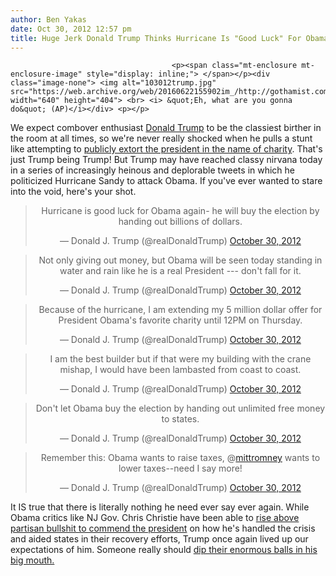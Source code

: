 ```yaml
---
author: Ben Yakas
date: Oct 30, 2012 12:57 pm
title: Huge Jerk Donald Trump Thinks Hurricane Is "Good Luck" For Obama
---
```


	
										<p><span class="mt-enclosure mt-enclosure-image" style="display: inline;"> </span></p><div class="image-none"> <img alt="103012trump.jpg" src="https://web.archive.org/web/20160622155902im_/http://gothamist.com/attachments/byakas/103012trump.jpg" width="640" height="404"> <br> <i> &quot;Eh, what are you gonna do&quot; (AP)</i></div> <p></p>

<p>We expect combover enthusiast <a href="https://web.archive.org/web/20160622155902/http://gothamist.com/tags/donaldtrump">Donald Trump</a> to be the classiest birther in the room at all times, so we&apos;re never really shocked when he pulls a stunt like attempting to <a href="https://web.archive.org/web/20160622155902/http://gothamist.com/2012/10/24/video_donald_trumps_big_october_sur.php">publicly extort the president in the name of charity</a>. That&apos;s just Trump being Trump! But Trump may have reached classy nirvana today in a series of increasingly heinous and deplorable tweets in which he politicized Hurricane Sandy to attack Obama. If you&apos;ve ever wanted to stare into the void, here&apos;s your shot.</p>

<center><blockquote class="twitter-tweet"><p>Hurricane is good luck for Obama again- he will buy the election by handing out billions of dollars.</p>&#x2014; Donald J. Trump (@realDonaldTrump) <a href="https://web.archive.org/web/20160622155902/https://twitter.com/realDonaldTrump/status/263280389039218690" data-datetime="2012-10-30T14:05:10+00:00">October 30, 2012</a></blockquote>
<script src="//web.archive.org/web/20160622155902js_/http://platform.twitter.com/widgets.js" charset="utf-8"></script></center>

<center><blockquote class="twitter-tweet"><p>Not only giving out money, but Obama will be seen today standing in water and rain like he is a real President --- don&apos;t fall for it.</p>&#x2014; Donald J. Trump (@realDonaldTrump) <a href="https://web.archive.org/web/20160622155902/https://twitter.com/realDonaldTrump/status/263280672146337792" data-datetime="2012-10-30T14:06:18+00:00">October 30, 2012</a></blockquote>
<script src="//web.archive.org/web/20160622155902js_/http://platform.twitter.com/widgets.js" charset="utf-8"></script></center>

<center><blockquote class="twitter-tweet"><p>Because of the hurricane, I am extending my 5 million dollar offer for President Obama&apos;s favorite charity until 12PM on Thursday.</p>&#x2014; Donald J. Trump (@realDonaldTrump) <a href="https://web.archive.org/web/20160622155902/https://twitter.com/realDonaldTrump/status/263281113416486912" data-datetime="2012-10-30T14:08:03+00:00">October 30, 2012</a></blockquote>
<script src="//web.archive.org/web/20160622155902js_/http://platform.twitter.com/widgets.js" charset="utf-8"></script></center>

<center><blockquote class="twitter-tweet"><p>I am the best builder but if that were my building with the crane mishap, I would have been lambasted from coast to coast.</p>&#x2014; Donald J. Trump (@realDonaldTrump) <a href="https://web.archive.org/web/20160622155902/https://twitter.com/realDonaldTrump/status/263286265934381058" data-datetime="2012-10-30T14:28:32+00:00">October 30, 2012</a></blockquote>
<script src="//web.archive.org/web/20160622155902js_/http://platform.twitter.com/widgets.js" charset="utf-8"></script></center>

<center><blockquote class="twitter-tweet"><p>Don&apos;t let Obama buy the election by handing out unlimited free money to states.</p>&#x2014; Donald J. Trump (@realDonaldTrump) <a href="https://web.archive.org/web/20160622155902/https://twitter.com/realDonaldTrump/status/263306359439753216" data-datetime="2012-10-30T15:48:22+00:00">October 30, 2012</a></blockquote>
<script src="//web.archive.org/web/20160622155902js_/http://platform.twitter.com/widgets.js" charset="utf-8"></script></center>

<center><blockquote class="twitter-tweet"><p>Remember this: Obama wants to raise taxes, @<a href="https://web.archive.org/web/20160622155902/https://twitter.com/mittromney">mittromney</a> wants to lower taxes--need I say more!</p>&#x2014; Donald J. Trump (@realDonaldTrump) <a href="https://web.archive.org/web/20160622155902/https://twitter.com/realDonaldTrump/status/263306494055964672" data-datetime="2012-10-30T15:48:54+00:00">October 30, 2012</a></blockquote>
<script src="//web.archive.org/web/20160622155902js_/http://platform.twitter.com/widgets.js" charset="utf-8"></script></center>

<p>It IS true that there is literally nothing he need ever say ever again. While Obama critics like NJ Gov. Chris Christie have been able to <a href="https://web.archive.org/web/20160622155902/http://nymag.com/daily/intel/2012/10/chris-christie-obama-sandy-romney.html?mid=twitter_nymag">rise above partisan bullshit to commend the president</a> on how he&apos;s handled the crisis and aided states in their recovery efforts, Trump once again lived up our expectations of him. Someone really should <a href="https://web.archive.org/web/20160622155902/http://gothamist.com/2012/10/25/videos_jon_stewart_and_stephen_colb.php">dip their enormous balls in his big mouth.</a></p>					
										
									
				